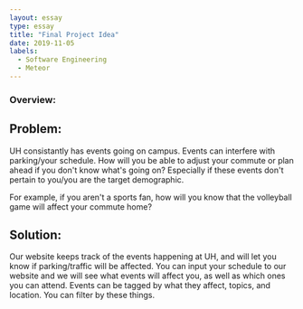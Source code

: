 ```yaml
---
layout: essay
type: essay
title: "Final Project Idea"
date: 2019-11-05
labels:
  - Software Engineering
  - Meteor
---
```


### Overview:

Problem:
---

  UH consistantly has events going on campus. Events can interfere with parking/your schedule. How will you be able to adjust your commute or plan ahead if you don't know what's going on? Especially if these events don't pertain to you/you are the target demographic. 
  
  For example, if you aren't a sports fan, how will you know that the volleyball game will affect your commute home?  


Solution:
---
  Our website keeps track of the events happening at UH, and will let you know if parking/traffic will be affected. You can input your schedule to our website and we will see what events will affect you, as well as which ones you can attend. Events can be tagged by what they affect, topics, and location. You can filter by these things.
  
 
